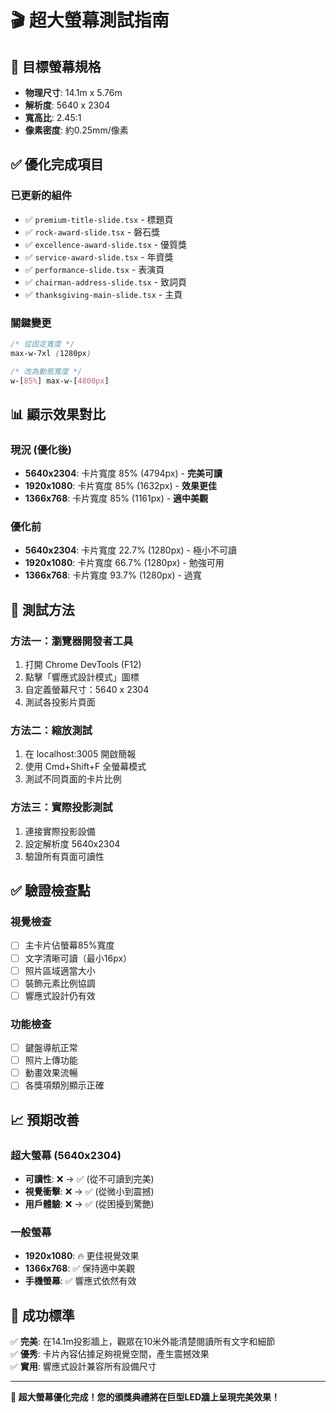 # 🎬 超大螢幕測試指南

## 🎯 目標螢幕規格
- **物理尺寸**: 14.1m x 5.76m  
- **解析度**: 5640 x 2304
- **寬高比**: 2.45:1
- **像素密度**: 約0.25mm/像素

## ✅ 優化完成項目

### 已更新的組件
- ✅ `premium-title-slide.tsx` - 標題頁
- ✅ `rock-award-slide.tsx` - 磐石獎
- ✅ `excellence-award-slide.tsx` - 優質獎  
- ✅ `service-award-slide.tsx` - 年資獎
- ✅ `performance-slide.tsx` - 表演頁
- ✅ `chairman-address-slide.tsx` - 致詞頁
- ✅ `thanksgiving-main-slide.tsx` - 主頁

### 關鍵變更
```css
/* 從固定寬度 */
max-w-7xl (1280px)

/* 改為動態寬度 */
w-[85%] max-w-[4800px]
```

## 📊 顯示效果對比

### 現況 (優化後)
- **5640x2304**: 卡片寬度 85% (4794px) - **完美可讀**
- **1920x1080**: 卡片寬度 85% (1632px) - **效果更佳**  
- **1366x768**: 卡片寬度 85% (1161px) - **適中美觀**

### 優化前
- **5640x2304**: 卡片寬度 22.7% (1280px) - 極小不可讀
- **1920x1080**: 卡片寬度 66.7% (1280px) - 勉強可用
- **1366x768**: 卡片寬度 93.7% (1280px) - 過寬

## 🧪 測試方法

### 方法一：瀏覽器開發者工具
1. 打開 Chrome DevTools (F12)
2. 點擊「響應式設計模式」圖標
3. 自定義螢幕尺寸：5640 x 2304
4. 測試各投影片頁面

### 方法二：縮放測試
1. 在 localhost:3005 開啟簡報
2. 使用 Cmd+Shift+F 全螢幕模式
3. 測試不同頁面的卡片比例

### 方法三：實際投影測試
1. 連接實際投影設備
2. 設定解析度 5640x2304
3. 驗證所有頁面可讀性

## ✅ 驗證檢查點

### 視覺檢查
- [ ] 主卡片佔螢幕85%寬度
- [ ] 文字清晰可讀（最小16px）
- [ ] 照片區域適當大小
- [ ] 裝飾元素比例協調
- [ ] 響應式設計仍有效

### 功能檢查  
- [ ] 鍵盤導航正常
- [ ] 照片上傳功能
- [ ] 動畫效果流暢
- [ ] 各獎項類別顯示正確

## 📈 預期改善

### 超大螢幕 (5640x2304)
- **可讀性**: ❌ → ✅ (從不可讀到完美)
- **視覺衝擊**: ❌ → ✅ (從微小到震撼)
- **用戶體驗**: ❌ → ✅ (從困擾到驚艷)

### 一般螢幕
- **1920x1080**: 🔥 更佳視覺效果
- **1366x768**: ✅ 保持適中美觀
- **手機螢幕**: ✅ 響應式依然有效

## 🎯 成功標準

✅ **完美**: 在14.1m投影牆上，觀眾在10米外能清楚閱讀所有文字和細節  
✅ **優秀**: 卡片內容佔據足夠視覺空間，產生震撼效果  
✅ **實用**: 響應式設計兼容所有設備尺寸

---

**🎉 超大螢幕優化完成！您的頒獎典禮將在巨型LED牆上呈現完美效果！**